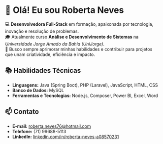 <h1>👋 Olá! Eu sou Roberta Neves</h1>

<p>💻 <strong>Desenvolvedora Full-Stack</strong> em formação, apaixonada por tecnologia, inovação e resolução de problemas.<br>
🎓 Atualmente curso <strong>Análise e Desenvolvimento de Sistemas</strong> na <em>Universidade Jorge Amado da Bahia (UniJorge)</em>.<br>
🚀 Busco sempre aprimorar minhas habilidades e contribuir para projetos que unam criatividade, eficiência e impacto.</p>

<h2>📚 Habilidades Técnicas</h2>
<ul>
  <li><strong>Linguagens:</strong> Java (Spring Boot), PHP (Laravel), JavaScript, HTML, CSS</li>
  <li><strong>Banco de Dados:</strong> MySQL</li>
  <li><strong>Ferramentas e Tecnologias:</strong> Node.js, Composer, Power BI, Excel, Word</li>
</ul>

<h2>📫 Contato</h2>
<ul>
  <li><strong>E-mail:</strong> <a href="mailto:roberta.neves76@hotmail.com">roberta.neves76@hotmail.com</a></li>
  <li><strong>Telefone:</strong> (71) 99688-5113</li>
  <li><strong>LinkedIn:</strong> <a href="https://www.linkedin.com/in/roberta-neves-a08570231" target="_blank">linkedin.com/in/roberta-neves-a08570231</a></li>
</ul>
